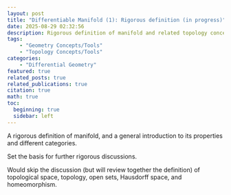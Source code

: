 ```yaml
---
layout: post
title: "Differentiable Manifold (1): Rigorous definition (in progress)"
date: 2025-08-29 02:32:56
description: Rigorous definition of manifold and related topology concepts
tags: 
    - "Geometry Concepts/Tools"
    - "Topology Concepts/Tools"
categories: 
    - "Differential Geometry"
featured: true
related_posts: true
related_publications: true
citation: true
math: true
toc:
  beginning: true
  sidebar: left
---
```



A rigorous definition of manifold, and a general introduction to its properties and different categories. 

Set the basis for further rigorous discussions. 

Would skip the discussion (but will review together the definition) of topological space, topology, open sets, Hausdorff space, and homeomorphism.  